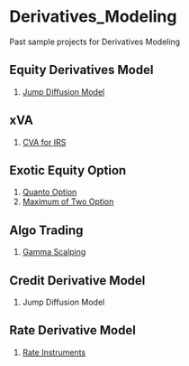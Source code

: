 # Derivatives_Modeling
Past sample projects for Derivatives Modeling

## Equity Derivatives Model 
1. [Jump Diffusion Model](https://nbviewer.jupyter.org/github/jollyraven100/Derivatives_Modeling/blob/fc51c1fd3ea585f0479614d5c57d0436c3d80e64/Jump%20Diffusion%20Model_final.pdf)

## xVA
1. [CVA for IRS](CVA_for_IRS_final.m)

## Exotic Equity Option
1. [Quanto Option](https://nbviewer.jupyter.org/github/jollyraven100/Derivatives_Modeling/blob/master/Quanto%20Option.pdf)
2. [Maximum of Two Option](https://nbviewer.jupyter.org/github/michaelsyao/Derivatives_Modeling/blob/master/Options%20on%20the%20Maximum%20of%20two%20assets.pdf)

## Algo Trading
1. [Gamma Scalping](gammaScalp_strangle_LO_v3.m)

## Credit Derivative Model
1. Jump Diffusion Model

## Rate Derivative Model
1. [Rate Instruments](https://nbviewer.jupyter.org/github/michaelsyao/Derivatives_Modeling/blob/master/Swap.Swaption.pdf)


